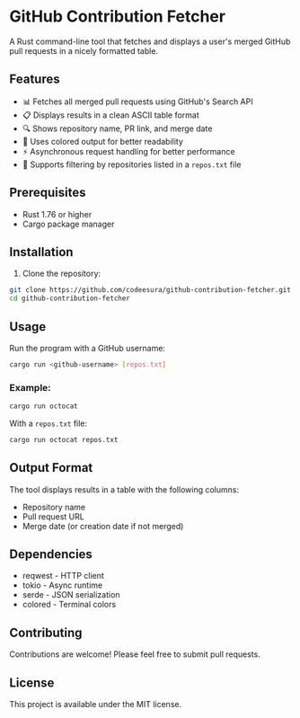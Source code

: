 # GitHub Contribution Fetcher

A Rust command-line tool that fetches and displays a user's merged GitHub pull requests in a nicely formatted table.

## Features

- 📊 Fetches all merged pull requests using GitHub's Search API
- 📋 Displays results in a clean ASCII table format
- 🔍 Shows repository name, PR link, and merge date
- 🎨 Uses colored output for better readability
- ⚡ Asynchronous request handling for better performance
- 📂 Supports filtering by repositories listed in a `repos.txt` file

## Prerequisites

- Rust 1.76 or higher
- Cargo package manager

## Installation

1. Clone the repository:
```bash
git clone https://github.com/codeesura/github-contribution-fetcher.git
cd github-contribution-fetcher
```

## Usage

Run the program with a GitHub username:

```bash
cargo run <github-username> [repos.txt]
```

### Example:

```bash
cargo run octocat
```

With a `repos.txt` file:

```bash
cargo run octocat repos.txt
```

## Output Format

The tool displays results in a table with the following columns:

- Repository name
- Pull request URL
- Merge date (or creation date if not merged)

## Dependencies

- reqwest - HTTP client
- tokio - Async runtime
- serde - JSON serialization
- colored - Terminal colors

## Contributing

Contributions are welcome! Please feel free to submit pull requests.

## License

This project is available under the MIT license.
